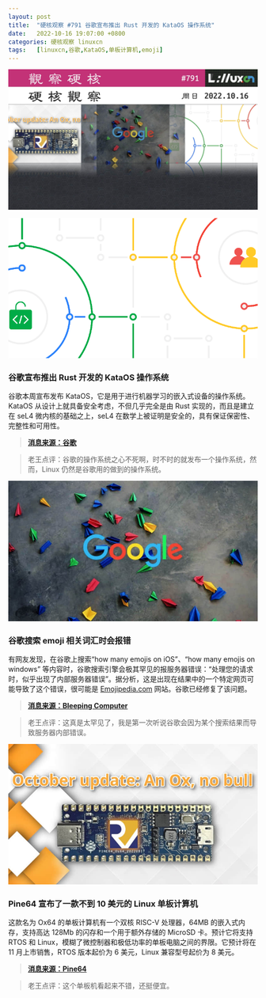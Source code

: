 ```yaml
---
layout: post
title:	"硬核观察 #791 谷歌宣布推出 Rust 开发的 KataOS 操作系统"
date:	2022-10-16 19:07:00 +0800 
categories:	硬核观察 linuxcn 
tags:	[linuxcn,谷歌,KataOS,单板计算机,emoji]
---
```



![](/Asserts/Images/album/202210/16/190542eh88kh2qth94ihtc.jpg)


![](/Asserts/Images/album/202210/16/190630hr6smwwmpc3r3mka.png)


### 谷歌宣布推出 Rust 开发的 KataOS 操作系统


谷歌本周宣布发布 KataOS，它是用于进行机器学习的嵌入式设备的操作系统。KataOS 从设计上就具备安全考虑，不但几乎完全是由 Rust 实现的，而且是建立在 seL4 微内核的基础之上，seL4 在数学上被证明是安全的，具有保证保密性、完整性和可用性。



> 
> **[消息来源：谷歌](https://opensource.googleblog.com/2022/10/announcing-kataos-and-sparrow.html)**
> 
> 
> 



> 
> 老王点评：谷歌的操作系统之心不死啊，时不时的就发布一个操作系统，然而，Linux 仍然是谷歌用的做到的操作系统。
> 
> 
> 


![](/Asserts/Images/album/202210/16/190553pq15n69f71n55ax3.jpg)


### 谷歌搜索 emoji 相关词汇时会报错


有网友发现，在谷歌上搜索“how many emojis on iOS”、“how many emojis on windows” 等内容时，谷歌搜索引擎会极其罕见的报服务器错误：“处理您的请求时，似乎出现了内部服务器错误”。据分析，这是出现在结果中的一个特定网页可能导致了这个错误，很可能是 [Emojipedia.com](http://emojipedia.com/) 网站。谷歌已经修复了该问题。



> 
> **[消息来源：Bleeping Computer](https://www.bleepingcomputer.com/news/technology/google-search-crashes-when-you-ask-how-many-emojis-on-apple/)**
> 
> 
> 



> 
> 老王点评：这真是太罕见了，我是第一次听说谷歌会因为某个搜索结果而导致服务器内部错误。
> 
> 
> 


![](/Asserts/Images/album/202210/16/190641sn26i4r62a9vqhfq.jpg)


### Pine64 宣布了一款不到 10 美元的 Linux 单板计算机


这款名为 Ox64 的单板计算机有一个双核 RISC-V 处理器，64MB 的嵌入式内存，支持高达 128Mb 的闪存和一个用于额外存储的 MicroSD 卡。预计它将支持 RTOS 和 Linux，模糊了微控制器和极低功率的单板电脑之间的界限。它预计将在 11 月上市销售，RTOS 版本起价为 6 美元，Linux 兼容型号起价为 8 美元。



> 
> **[消息来源：Pine64](https://www.pine64.org/2022/10/15/october-update-an-ox-no-bull/)**
> 
> 
> 



> 
> 老王点评：这个单板机看起来不错，还挺便宜。
> 
> 
>

